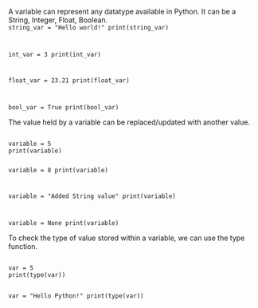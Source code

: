 A variable can represent any datatype available in Python.
It can be a String, Integer, Float, Boolean.
<Editor lang="python">
<code>
string_var = "Hello world!"
print(string_var)

int_var = 3
print(int_var)

float_var = 23.21
print(float_var)

bool_var = True
print(bool_var)
</code>
</Editor>

The value held by a variable can be replaced/updated with another value.

<Editor lang="python">
<code>
variable = 5
print(variable)

variable = 8
print(variable)

variable = "Added String value"
print(variable)

variable = None
print(variable)
</code>
</Editor>

To check the type of value stored within a variable, we can use the type function.

<Editor lang="python">
<code>
var = 5
print(type(var))

var = "Hello Python!"
print(type(var))
</code>
</Editor>